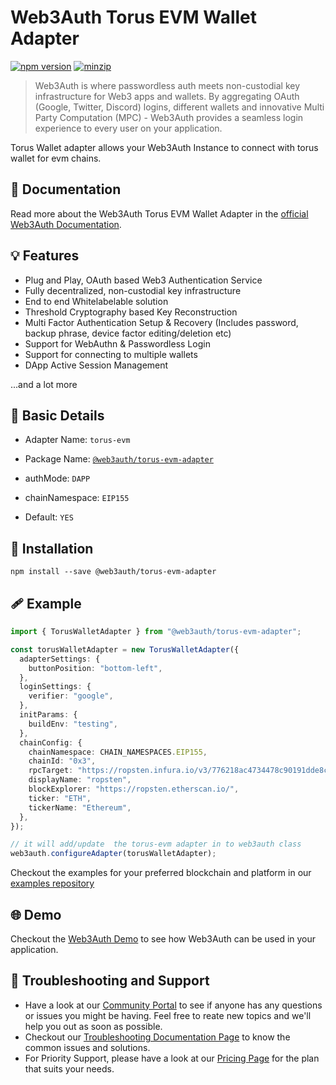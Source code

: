 # Web3Auth Torus EVM Wallet Adapter

[![npm version](https://img.shields.io/npm/v/@web3auth/torus-evm-adapter?label=%22%22)](https://www.npmjs.com/package/@web3auth/torus-evm-adapter/v/latest)
[![minzip](https://img.shields.io/bundlephobia/minzip/@web3auth/torus-evm-adapter?label=%22%22)](https://bundlephobia.com/result?p=@web3auth/torus-evm-adapter@latest)

> Web3Auth is where passwordless auth meets non-custodial key infrastructure for Web3 apps and wallets. By aggregating OAuth (Google, Twitter, Discord) logins, different wallets and innovative Multi Party Computation (MPC) - Web3Auth provides a seamless login experience to every user on your application.

Torus Wallet adapter allows your Web3Auth Instance to connect with torus wallet for evm chains. 
## 📖 Documentation

Read more about the Web3Auth Torus EVM Wallet Adapter in the [official Web3Auth Documentation](https://web3auth.io/docs/sdk/web/adapters/torus-evm).

## 💡 Features
- Plug and Play, OAuth based Web3 Authentication Service
- Fully decentralized, non-custodial key infrastructure
- End to end Whitelabelable solution
- Threshold Cryptography based Key Reconstruction
- Multi Factor Authentication Setup & Recovery (Includes password, backup phrase, device factor editing/deletion etc)
- Support for WebAuthn & Passwordless Login
- Support for connecting to multiple wallets
- DApp Active Session Management

...and a lot more

## 📄 Basic Details

- Adapter Name: `torus-evm`

- Package Name: [`@web3auth/torus-evm-adapter`](https://web3auth.io/docs/sdk/web/adapters/torus-evm)

- authMode: `DAPP`

- chainNamespace: `EIP155`

- Default: `YES`

## 🔗 Installation

```shell
npm install --save @web3auth/torus-evm-adapter
```

## 🩹 Example

```ts
import { TorusWalletAdapter } from "@web3auth/torus-evm-adapter";

const torusWalletAdapter = new TorusWalletAdapter({
  adapterSettings: {
    buttonPosition: "bottom-left",
  },
  loginSettings: {
    verifier: "google",
  },
  initParams: {
    buildEnv: "testing",
  },
  chainConfig: {
    chainNamespace: CHAIN_NAMESPACES.EIP155,
    chainId: "0x3",
    rpcTarget: "https://ropsten.infura.io/v3/776218ac4734478c90191dde8cae483c",
    displayName: "ropsten",
    blockExplorer: "https://ropsten.etherscan.io/",
    ticker: "ETH",
    tickerName: "Ethereum",
  },
});

// it will add/update  the torus-evm adapter in to web3auth class
web3auth.configureAdapter(torusWalletAdapter);
```

Checkout the examples for your preferred blockchain and platform in our [examples repository](https://github.com/Web3Auth/examples/)

## 🌐 Demo

Checkout the [Web3Auth Demo](https://demo-app.web3auth.io/) to see how Web3Auth can be used in your application.

## 💬 Troubleshooting and Support

- Have a look at our [Community Portal](https://community.web3auth.io/) to see if anyone has any questions or issues you might be having. Feel free to reate new topics and we'll help you out as soon as possible.
- Checkout our [Troubleshooting Documentation Page](https://web3auth.io/docs/troubleshooting) to know the common issues and solutions.
- For Priority Support, please have a look at our [Pricing Page](https://web3auth.io/pricing.html) for the plan that suits your needs.

